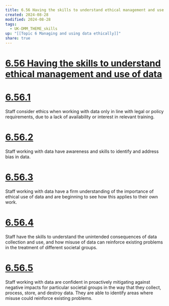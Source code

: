 ```yaml
---
title: 6.56 Having the skills to understand ethical management and use of data
created: 2024-08-28
modified: 2024-08-28
tags:
  - UK-DMM_THEME_skills
up: "[[Topic 6 Managing and using data ethically]]"
share: true
---
```

# [6.56 Having the skills to understand ethical management and use of data](6.56%20Having%20the%20skills%20to%20understand%20ethical%20management%20and%20use%20of%20data.md)
# [6.56.1](6.56.1.md)

Staff consider ethics when working with data only in line with legal or policy requirements, due to a lack of availability or interest in relevant training.

# [6.56.2](6.56.2.md)

Staff working with data have awareness and skills to identify and address bias in data.

# [6.56.3](6.56.3.md)

Staff working with data have a firm understanding of the importance of ethical use of data and are beginning to see how this applies to their own work.

# [6.56.4](6.56.4.md)

Staff have the skills to understand the unintended consequences of data collection and use, and how misuse of data can reinforce existing problems in the treatment of different societal groups.

# [6.56.5](6.56.5.md)

Staff working with data are confident in proactively mitigating against negative impacts for particular societal groups in the way that they collect, process, store, and destroy data. They are able to identify areas where misuse could reinforce existing problems.
